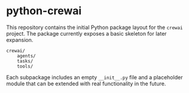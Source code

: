 # python-crewai

This repository contains the initial Python package layout for the `crewai` project. The
package currently exposes a basic skeleton for later expansion.

```
crewai/
    agents/
    tasks/
    tools/
```

Each subpackage includes an empty `__init__.py` file and a placeholder module that can be
extended with real functionality in the future.
